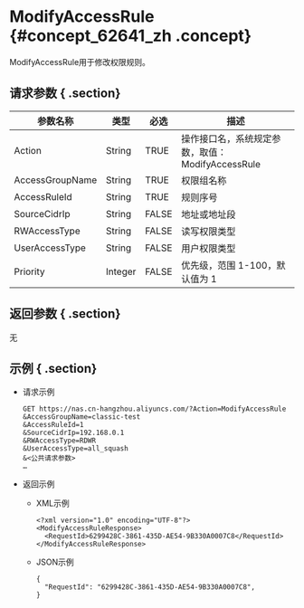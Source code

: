# ModifyAccessRule {#concept_62641_zh .concept}

ModifyAccessRule用于修改权限规则。

## 请求参数 { .section}

|参数名称|类型|必选|描述|
|----|--|--|--|
|Action|String|TRUE|操作接口名，系统规定参数，取值：ModifyAccessRule|
|AccessGroupName|String|TRUE|权限组名称|
|AccessRuleId|String|TRUE|规则序号|
|SourceCidrIp|String|FALSE|地址或地址段|
|RWAccessType|String|FALSE|读写权限类型|
|UserAccessType|String|FALSE|用户权限类型|
|Priority|Integer|FALSE|优先级，范围 1-100，默认值为 1|

## 返回参数 { .section}

无

## 示例 { .section}

-   请求示例

    ```language-shell
    GET https://nas.cn-hangzhou.aliyuncs.com/?Action=ModifyAccessRule
    &AccessGroupName=classic-test
    &AccessRuleId=1
    &SourceCidrIp=192.168.0.1
    &RWAccessType=RDWR
    &UserAccessType=all_squash
    &<公共请求参数>
    …
    
    ```

-   返回示例
    -   XML示例

        ```language-xml
        <?xml version="1.0" encoding="UTF-8"?>
        <ModifyAccessRuleResponse>
          <RequestId>6299428C-3861-435D-AE54-9B330A0007C8</RequestId>
        </ModifyAccessRuleResponse>
        
        ```

    -   JSON示例

        ```language-json
        {
          "RequestId": "6299428C-3861-435D-AE54-9B330A0007C8",
        }
        
        ```


